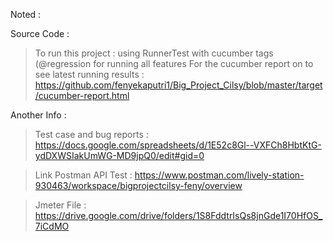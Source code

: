Noted :

Source Code :
> To run this project : using RunnerTest with cucumber tags (@regression for running all features
> For the cucumber report on to see latest running results : https://github.com/fenyekaputri1/Big_Project_Cilsy/blob/master/target/cucumber-report.html


Another Info :
> Test case and bug reports : https://docs.google.com/spreadsheets/d/1E52c8Gl--VXFCh8HbtKtG-ydDXWSIakUmWG-MD9jpQ0/edit#gid=0

> Link Postman API Test : https://www.postman.com/lively-station-930463/workspace/bigprojectcilsy-feny/overview

> Jmeter File : https://drive.google.com/drive/folders/1S8FddtrIsQs8jnGde1I70HfOS_7iCdMO
